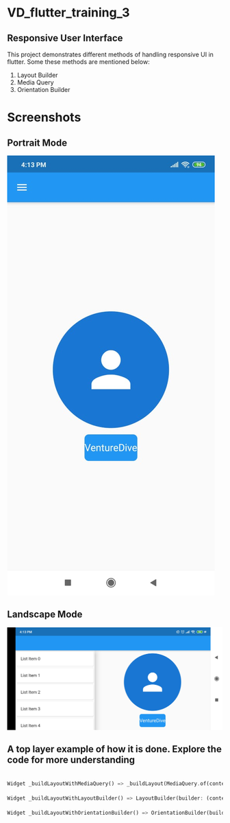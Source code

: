 # VD_flutter_training_3

## Responsive User Interface

This project demonstrates different methods of handling responsive UI in flutter.
Some these methods are mentioned below:
1. Layout Builder
2. Media Query
3. Orientation Builder

# Screenshots

## Portrait Mode
![](images/image_1.jpeg)
## Landscape Mode
![](images/image_2.jpeg)

## A top layer example of how it is done. Explore the code for more understanding
```dart

Widget _buildLayoutWithMediaQuery() => _buildLayout(MediaQuery.of(context).size.width > 600);

Widget _buildLayoutWithLayoutBuilder() => LayoutBuilder(builder: (context, constraints) => _buildLayout(constraints.maxWidth > 600));

Widget _buildLayoutWithOrientationBuilder() => OrientationBuilder(builder: (context, orientation) => _buildLayout(orientation == Orientation.landscape));

```